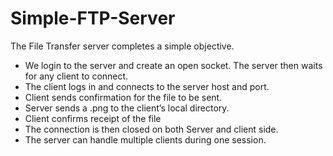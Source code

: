 # Simple-FTP-Server

The File Transfer server completes a simple objective.  
- We login to the server and create an open socket. The server then waits for any client to connect.  
- The client logs in and connects to the server host and port.   
- Client sends confirmation for the file to be sent.  
- Server sends a .png to the client’s local directory.  
- Client confirms receipt of the file  
- The connection is then closed on both Server and client side.   
- The server can handle multiple clients during one session.  
